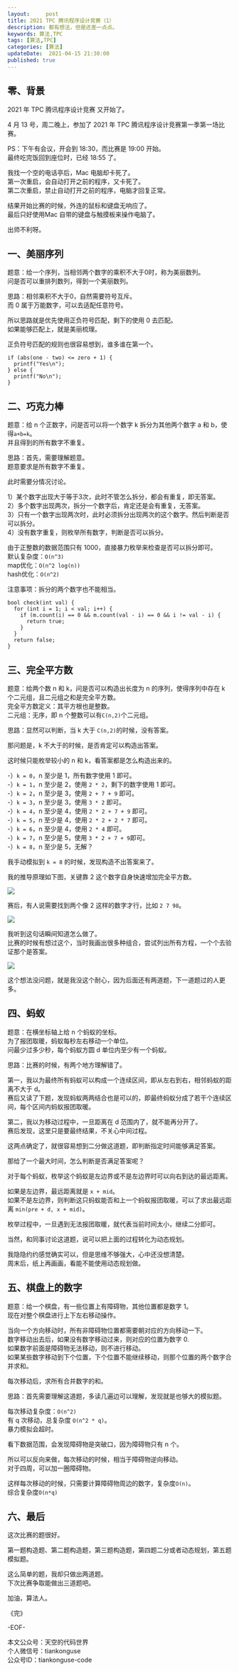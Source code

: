 ```yaml
---   
layout:     post  
title: 2021 TPC 腾讯程序设计竞赛（1）    
description: 都有想法，但是还差一点点。   
keywords: 算法,TPC  
tags: [算法,TPC]    
categories: [算法]  
updateDate:  2021-04-15 21:30:00  
published: true  
---  
```



## 零、背景  


2021 年 TPC 腾讯程序设计竞赛 又开始了。  


4 月 13 号，周二晚上，参加了 2021 年 TPC 腾讯程序设计竞赛第一季第一场比赛。  


PS：下午有会议，开会到 18:30，而比赛是 19:00 开始。  
最终吃完饭回到座位时，已经 18:55 了。  


我找一个空的电话亭后，Mac 电脑却卡死了。  
第一次重启，会自动打开之前的程序，又卡死了。  
第二次重启，禁止自动打开之前的程序，电脑才回复正常。  


结果开始比赛的时候，外连的鼠标和键盘无响应了。  
最后只好使用Mac 自带的键盘与触摸板来操作电脑了。  


出师不利呀。  


## 一、美丽序列    


题意：给一个序列，当相邻两个数字的乘积不大于0时，称为美丽数列。  
问是否可以重排列数列，得到一个美丽数列。  


思路：相邻乘积不大于0，自然需要符号互斥。  
而 0 属于万能数字，可以去适配任意符号。  


所以思路就是优先使用正负符号匹配，剩下的使用 0 去匹配。  
如果能够匹配上，就是美丽梳理。  


正负符号匹配的规则也很容易想到，谁多谁在第一个。  


```
if (abs(one - two) <= zero + 1) {
  printf("Yes\n");
} else {
  printf("No\n");
}
```


## 二、巧克力棒  


题意：给 n 个正数字，问是否可以将一个数字 k 拆分为其他两个数字 a 和 b，使得`a+b=k`。  
并且得到的所有数字不重复。  


思路：首先，需要理解题意。  
题意要求是所有数字不重复。  


此时需要分情况讨论。  


1）某个数字出现大于等于3次，此时不管怎么拆分，都会有重复，即无答案。  
2）多个数字出现两次，拆分一个数字后，肯定还是会有重复，无答案。  
3）只有一个数字出现两次时，此时必须拆分出现两次的这个数字。然后判断是否可以拆分。  
4）没有数字重复，则枚举所有数字，判断是否可以拆分。  



由于正整数的数据范围只有 1000，直接暴力枚举来检查是否可以拆分即可。  
默认复杂度：`O(n^3)`  
map优化：`O(n^2 log(n))`  
hash优化：`O(n^2)`


注意事项：拆分的两个数字也不能相当。  


```
bool check(int val) {
  for (int i = 1; i < val; i++) {
    if (m.count(i) == 0 && m.count(val - i) == 0 && i != val - i) {
      return true;
    }
  }
  return false;
}
```

## 三、完全平方数  


题意：给两个数 n 和 k，问是否可以构造出长度为 n 的序列，使得序列中存在 k 个二元组，且二元组之和是完全平方数。  
完全平方数定义：其平方根也是整数。  
二元组：无序，即 n 个整数可以有`C(n,2)`个二元组。  


思路：显然可以判断，当 k 大于 `C(n,2)`的时候，没有答案。  


那问题是，k 不大于的时候，是否肯定可以构造出答案。  


这时候只能枚举较小的 n 和 k，看答案都是怎么构造出来的。  


-）`k = 0`，n 至少是 1，所有数字使用 1 即可。  
-）`k = 1`，n 至少是 2，使用 `2 * 2`，剩下的数字使用 1 即可。  
-）`k = 2`，n 至少是 3，使用 `2 + 7 + 9` 即可。  
-）`k = 3`，n 至少是 3，使用 `3 * 2` 即可。  
-）`k = 4`，n 至少是 4，使用 `2 * 2 + 7 + 9` 即可。  
-）`k = 5`，n 至少是 4，使用 `2 * 2 + 2 * 7` 即可。  
-）`k = 6`，n 至少是 4，使用 `2 * 4` 即可。  
-）`k = 7`，n 至少是 5，使用 `3 * 2 + 7 + 9`即可。  
-）`k = 8`，n 至少是 5，无解？  


我手动模拟到 `k = 8` 的时候，发现构造不出答案来了。  


我的推导原理如下图，关键靠 2 这个数字自身快速增加完全平方数。  


![](https://res.tiankonguse.com/images/2021/04/15/001.png)  


赛后，有人说需要找到两个像 2 这样的数字才行，比如 `2 7 98`。  


![](https://res.tiankonguse.com/images/2021/04/15/002.png)  


我听到这句话瞬间知道怎么做了。  
比赛的时候有想过这个，当时我画出很多种组合，尝试列出所有方程，一个个去验证那个是答案。  


![](https://res.tiankonguse.com/images/2021/04/15/003.png)  



这个想法没问题，就是我没这个耐心，因为后面还有两道题，下一道题过的人更多。  


## 四、蚂蚁  


题意：在横坐标轴上给 n 个蚂蚁的坐标。  
为了报团取暖，蚂蚁每秒左右移动一个单位。  
问最少过多少秒，每个蚂蚁方圆 d 单位内至少有一个蚂蚁。  


思路：比赛的时候，有两个地方理解错了。  


第一，我以为最终所有蚂蚁可以构成一个连续区间，即从左右到右，相邻蚂蚁的距离不大于 d。  
赛后又读了下题，发现蚂蚁两两结合也是可以的，即最终蚂蚁分成了若干个连续区间，每个区间内蚂蚁报团取暖。  


第二，我以为移动过程中，一旦距离在 d 范围内了，就不能再分开了。  
赛后发现，这里只是要最终结果，不关心中间过程。  


这两点确定了，就很容易想到二分做这道题，即判断指定时间能够满足答案。  


那给了一个最大时间，怎么判断是否满足答案呢？  


对于每个蚂蚁，枚举这个蚂蚁是左边界或不是左边界时可以向右到达的最远距离。  


如果是左边界，最远距离就是 `x + mid`。  
如果不是左边界，则判断这只蚂蚁能否和上一个蚂蚁报团取暖，可以了求出最远距离 `min(pre + d, x + mid)`。  


枚举过程中，一旦遇到无法报团取暖，就代表当前时间太小，继续二分即可。  


当然，和同事讨论这道题，说可以把上面的过程转化为动态规划。  


我隐隐约约感觉确实可以，但是思维不够强大，心中还没想清楚。  
周末后，纸上再画画，看能不能使用动态规划做。  


## 五、棋盘上的数字  


题意：给一个棋盘，有一些位置上有障碍物，其他位置都是数字 1。  
现在对整个棋盘进行上下左右移动操作。  


当向一个方向移动时，所有非障碍物位置都需要朝对应的方向移动一下。  
数字移动出去后，如果没有数字移动过来，则对应的位置为数字 0.  
如果数字前面是障碍物无法移动，则不进行移动。  
如果某些数字移动到下个位置，下个位置不能继续移动，则那个位置的两个数字合并求和。  


每次移动后，求所有合并数字的和。  



思路：首先需要理解这道题，多读几遍边可以理解，发现就是也够大的模拟题。  


每次移动复杂度：`O(n^2)`  
有 q 次移动，总复杂度 `O(n^2 * q)`。  
暴力模拟会超时。  


看下数据范围，会发现障碍物是突破口，因为障碍物只有 n 个。  


所以可以反向来做，每次移动的时候，相当于障碍物逆向移动。  
对于四周，可以加一圈障碍物。  


这样每次移动的时候，只需要计算障碍物周边的数字，复杂度`O(n)`。  
综合复杂度`O(n*q)`  


## 六、最后  


这次比赛的题很好。  


第一题构造题、第二题构造题，第三题构造题，第四题二分或者动态规划，第五题模拟题。  


这么简单的题，我却只做出两道题。  
下次比赛争取能做出三道题吧。  



加油，算法人。  


《完》  


-EOF-  



本文公众号：天空的代码世界  
个人微信号：tiankonguse  
公众号ID：tiankonguse-code  
  

